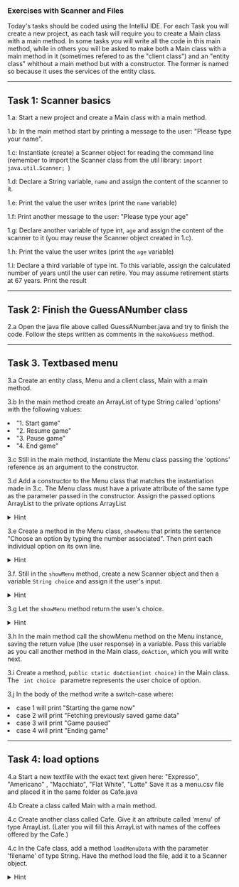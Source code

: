 ### Exercises with Scanner and Files
Today's tasks should be coded using the IntelliJ IDE. For each Task you will create a new project, as each task will require you to create a Main class with a main method. In some tasks you will write all the code in this main method, while in others you will be asked to make both a Main class with a main method in it (sometimes refered to as the "client class") and an "entity class" whithout a main method but with a constructor. The former is named so because it uses the services of the entity class.

---

## Task 1: Scanner basics
1.a: Start a new project and create a Main class with a main method.

1.b: In the main method start by printing a message to the user: "Please type your name".

1.c: Instantiate (create) a Scanner object for reading the command line (remember to import the Scanner class from the util library: <code>import java.util.Scanner; </code>)

1.d: Declare a String variable, <code>name</code> and assign the content of the scanner to it.

1.e: Print the value the user writes (print the <code>name</code> variable)

1.f: Print another message to the user: "Please type your age"

1.g: Declare another variable of type int, <code>age</code> and assign the content of the scanner to it (you may reuse the Scanner object created in 1.c).

1.h: Print the value the user writes (print the <code>age</code> variable)

1.i: Declare a third variable of type int. To this variable, assign the calculated number of years until the user can retire. You may assume retirement starts at 67 years. Print the result

---

## Task 2: Finish the GuessANumber class
2.a Open the java file above called GuessANumber.java and try to finish the code. Follow the steps written as comments in the <code>makeAGuess</code> method.

---

## Task 3. Textbased menu
3.a Create an entity class, Menu and a client class, Main with a main method.

3.b In the main method create an ArrayList of type String called 'options' with the following values:
<li>"1. Start game"</li>
<li>"2. Resume game"</li>
<li>"3. Pause game"</li>
<li>"4. End game"</li>

3.c Still in the main method, instantiate the Menu class passing the 'options' reference as an argument to the constructor.

3.d Add a constructor to the Menu class that matches the instantiation made in 3.c. The Menu class must have a private attribute of the same type as the parameter passed in the constructor. Assign the passed options ArrayList to the private options ArrayList 
<details>
  <summary>Hint</summary>
  <p>this.options = options</p>
</details>

3.e Create a method in the Menu class, <code>showMenu</code> that prints the sentence "Choose an option by typing the number associated". Then print each individual option on its own line.  
 <details>
  <summary>Hint</summary>
  <p>use a for-each loop for printing the options</p>
</details>

3.f. Still in the <code>showMenu</code> method, create a new Scanner object and then a variable <code>String choice</code> and assign it the user's input.

<details>
  <summary>Hint</summary>
  <p>
Scanner scan = new Scanner(System.in);
String choice = scan.nextLine();
</p>
</details>

3.g Let the <code>showMenu</code> method return the user's choice. 

<details>
  <summary>Hint</summary>
  <p>
  <code>return choice;</p></code>
  </p>
</details>


3.h In the main method call the showMenu method on the Menu instance, saving the return value (the user response) in a variable. Pass this variable as you call another method in the Main class, <code>doAction</code>, which you will write next.


3.i Create a method, <code>public static doAction(int choice)</code> in the Main class. The <code> int choice </code> parametre represents the user choice of option. 

3.j In the body of the method write a switch-case where:
   <li>case 1 will print "Starting the game now"</li>
   <li>case 2 will print "Fetching previously saved game data"</li>
   <li>case 3 will print "Game paused"</li>
   <li>case 4 will print "Ending game"</li>

---

## Task 4: load options
 
4.a Start a new textfile with the exact text given here:
"Expresso", "Americano" , "Macchiato", "Flat White",  "Latte"
Save it as a menu.csv file and placed it in the same folder as Cafe.java

4.b Create a class called Main with a main method. 

4.c Create another class called Cafe. Give it an attribute called 'menu' of type ArrayList<String>. 
(Later you will fill this ArrayList with names of the coffees offered by the Cafe.)


4.c In the Cafe class, add a method  <code>loadMenuData</code> with the parameter 'filename' of type String. 
  Have the method load the file, add it to a Scanner object.
<details>
  <summary>Hint</summary>
  <p><code>File file = new File(filename) </code>  (make sure that the path is right!)
   </p>
</detail>
4.d Add the file to a new Scanner object. This will need to be wrapped in a try -catch block. 
The solution to this step is given below, but give it a go before peeping.


<detail>
  <summary> The solution to this step:
  </summary>

<code>

 
     try {
     
         Scanner scan = new Scanner(file);
            
         
     }catch(FileNotFoundException e){
     
        System.out.println("File not found. Check path and filename");
        
      }
</code>        
</p>
</detail>




4.e Inside the try block, use hasNextLine() on the Scanner instans, to loop over the lines of the file.
 For each line create a new String with the value of this element preceeded by an number: 
 Like so:  "1. Expresso".
 Then add this new String to the menu ArrayList which you created in step 4.b.

4.f Reuse the Menu class from Task 3. (copy it into the folder of the Cafe.java). 
Create a new instance of the Menu class, with the <code>menu</code> ArrayList as argument. 
Call the <code>showMenu</code> method on the Menu object. 

4.g The <code> Menu.showMenu() </code> -method will return the user's choice. 
From the main method, print the name of the coffee that corresponds to the user's choice. 




## Task 5: write to file
[...]
